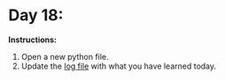 # Day 18: 
**Instructions:** 
1. Open a new python file.
2. Update the [log file](../../log.md) with what you have learned today.

